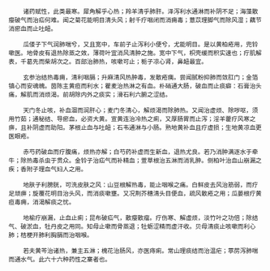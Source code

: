         诸药赋性，此类最寒。犀角解乎心热；羚羊清乎肺肝。泽泻利水通淋而补阴不足；海藻散瘿破气而治疝何难。闻之菊花能明目清头风；射千疗咽闭而消痈毒；薏苡理脚气而除风湿；藕节消瘀血而止吐衄。

        瓜偻子下气润肺喘兮，又且宽中，车前子止泻利小便兮，尤能明目。是以黄柏疮用，兜铃嗽医。地骨皮有退热除蒸之效，薄荷叶宜消风清肿之施。宽中下气，枳壳缓而积实速也；疔肌解表，千葛先而柴胡次之。百部治肺热，咳嗽可止；栀子凉心肾，鼻衄最宜。 

        玄参治结热毒痈，清利咽膈；升麻清风热肿毒，发散疮痍。尝闻腻粉抑肺而敛肛门；金箔镇心而安魂魄。茵陈主黄疸而利水；瞿麦治热淋之有血。朴硝通大肠，破血而止痰癖：石膏治头痛，解肌而消烦渴。前胡除内外之痰实；滑石利六腑之涩结。

        天门冬止咳，补血涸而润肝心；麦门冬清心，解烦渴而除肺热。又闻治虚烦、除哕呕，须用竹茹；通秘结、导瘀血，必资大黄。宣黄连治冷热之痢，又厚肠胃而止泻；淫羊藿疗风寒之痹，且补阴虚而助阳。茅根止血与吐衄；石韦通淋与小肠。熟地黄补血且疗虚损；生地黄凉血更医眼疮。

        赤芍药破血而疗腹痛，烦热亦解；白芍药补虚而生新血，退热尤良。若乃消肿满逐水于牵牛；除热毒杀虫于贯众。金铃子治疝气而补精血；萱草根治五淋而消乳肿。侧柏叶治血山崩漏之疾；香附子理血气妇人之用。

        地肤子利膀胱，可洗皮肤之风：山豆根解热毒，能止咽喉之痛。白鲜皮去风治筋弱，而疗足顽痹；旋覆花明目治头风，而消痰嗽壅。又况荆芥穗清头目便血，疏风散疮之用；瓜蒌根疗黄疸毒痈，消渴解痰之忧。

        地榆疗崩漏，止血止痢；昆布破疝气，散瘿散瘤。疗伤寒、解虛烦，淡竹叶之功倍；除结气、破淤血，牡丹皮之用同。知母止嗽而骨蒸退；牡蛎涩精而虚汗收。贝母清痰止咳嗽而利心肺；桔梗开肺利胸膈而治咽喉。

        若夫黄芩治诸热，兼主五淋；槐花治肠风，亦医痔痢。常山理痰结而治温疟；葶苈泻肺喘而通水气。此六十六种药性之寨者也。
